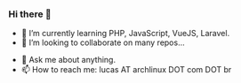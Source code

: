 ### Hi there 👋

- 🌱 I’m currently learning PHP, JavaScript, VueJS, Laravel.
- 👯 I’m looking to collaborate on many repos...
<!-- - 🤔 I’m looking for help with -->
- 💬 Ask me about anything.
- 📫 How to reach me: lucas AT archlinux DOT com DOT br
<!-- - 😄 Pronouns: 
- ⚡ Fun fact: ...  -->

